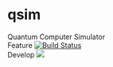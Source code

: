 # qsim
Quantum Computer Simulator  
Feature [![Build Status](https://ci.ragnaruk.de/buildStatus/icon?job=QSim/QSim-Feature-Push)](https://ci.ragnaruk.de/job/QSim/job/QSim-Feature-Push/)  
Develop <img src='https://ci.ragnaruk.de/buildStatus/icon?job=QSim/QSim-PullRequest'>
